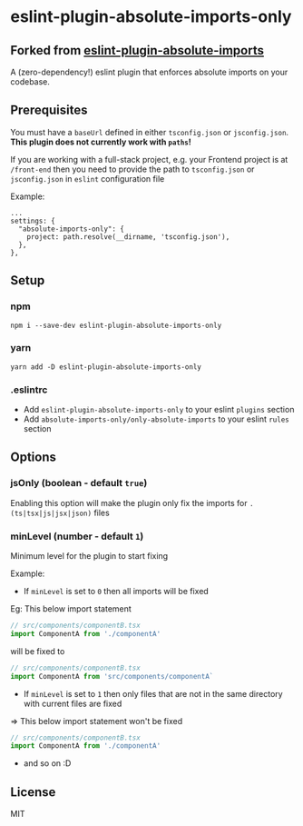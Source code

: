 # eslint-plugin-absolute-imports-only

## Forked from [eslint-plugin-absolute-imports](https://github.com/jchen1/eslint-plugin-absolute-imports)

A (zero-dependency!) eslint plugin that enforces absolute imports on your codebase.

## Prerequisites

You must have a `baseUrl` defined in either `tsconfig.json` or `jsconfig.json`. **This plugin does not currently work with `paths`!**

If you are working with a full-stack project, e.g. your Frontend project is at `/front-end` then you need to provide the path to `tsconfig.json` or `jsconfig.json` in `eslint` configuration file

Example:

```
...
settings: {
  "absolute-imports-only": {
    project: path.resolve(__dirname, 'tsconfig.json'),
  },
},
```

## Setup

### npm

`npm i --save-dev eslint-plugin-absolute-imports-only`

### yarn

`yarn add -D eslint-plugin-absolute-imports-only`

### .eslintrc

- Add `eslint-plugin-absolute-imports-only` to your eslint `plugins` section
- Add `absolute-imports-only/only-absolute-imports` to your eslint `rules` section

## Options

### jsOnly (boolean - default `true`)

Enabling this option will make the plugin only fix the imports for `.(ts|tsx|js|jsx|json)` files

### minLevel (number - default `1`)

Minimum level for the plugin to start fixing

Example:

- If `minLevel` is set to `0` then all imports will be fixed

Eg: This below import statement

```ts
// src/components/componentB.tsx
import ComponentA from './componentA'
```

will be fixed to

```ts
// src/components/componentB.tsx
import ComponentA from 'src/components/componentA`
```

- If `minLevel` is set to `1` then only files that are not in the same directory with current files are fixed

=> This below import statement won't be fixed

```ts
// src/components/componentB.tsx
import ComponentA from './componentA'
```

- and so on :D 



## License

MIT
